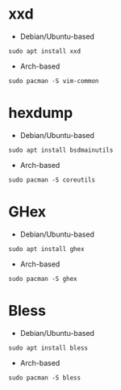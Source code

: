 # xxd
- Debian/Ubuntu-based
```
sudo apt install xxd
```

- Arch-based
```
sudo pacman -S vim-common
```

# hexdump
- Debian/Ubuntu-based
```
sudo apt install bsdmainutils
```

- Arch-based
```
sudo pacman -S coreutils
```

# GHex
- Debian/Ubuntu-based
```
sudo apt install ghex
```

- Arch-based
```
sudo pacman -S ghex
```

# Bless
- Debian/Ubuntu-based
```
sudo apt install bless
```
- Arch-based
```
sudo pacman -S bless
```
